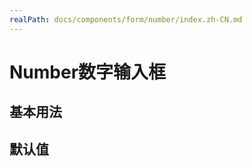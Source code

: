 ```yaml
---
realPath: docs/components/form/number/index.zh-CN.md
---
```

# Number数字输入框

## 基本用法
<demo src="./basic.vue" desc="通过将 type 属性的值指定为 number"></demo>

## 默认值
<demo src="./defaultValue.vue" desc="value 属性可以提供一个初始化的默认值"></demo>
